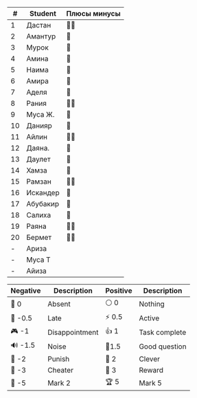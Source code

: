 | #   | Student  | Плюсы минусы |
| --- | -------- | ------------ |
| 1   | Дастан   | 🏅🏅         |
| 2   | Амантур  | 🏅           |
| 3   | Мурок    | 🏅           |
| 4   | Амина    | 🏅           |
| 5   | Наима    | 🏅           |
| 6   | Амира    | 🏅           |
| 7   | Аделя    | 🏅           |
| 8   | Рания    | 🏅🏅         |
| 9   | Муса Ж.  | 🏅           |
| 10  | Данияр   | 🏅           |
| 11  | Айлин    | 🏅🏅         |
| 12  | Даяна.   | 🏅           |
| 13  | Даулет   | 🏅           |
| 14  | Хамза    | 🏅           |
| 15  | Рамзан   | 🏅🏅         |
| 16  | Искандер | 🏅           |
| 17  | Абубакир | 🏅           |
| 18  | Салиха   | 🏅           |
| 19  | Раяна    | 🏅🏅         |
| 20  | Бермет   | 🏅🏅         |
| -   | Ариза    |              |
| -   | Муса Т   |              |
| -   | Айиза    |              |

| Negative | Description    | Positive | Description   |
| -------- | -------------- | -------- | ------------- |
| 👻 0     | Absent         | ⚪ 0      | Nothing       |
| 🔔 -0.5  | Late           | ⚡ 0.5    | Active        |
| 🎮 -1    | Disappointment | 👍 1     | Task complete |
| 🔊 -1.5  | Noise          | 🧐1.5    | Good question |
| 👺 -2    | Punish         | 🔑 2     | Clever        |
| 🐒 -3    | Cheater        | 🏅️ 3    | Reward        |
| 🏴 -5    | Mark 2         | 🏆 5     | Mark 5        |
